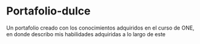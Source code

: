 # Portafolio-dulce
Un portafolio creado con los conocimientos adquiridos en el curso de ONE, en donde describo mis habilidades adquiridas a lo largo de este
